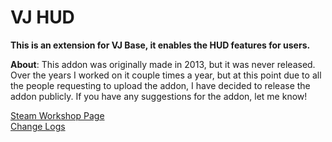 # VJ HUD
**This is an extension for VJ Base, it enables the HUD features for users.**

**About**: This addon was originally made in 2013, but it was never released. Over the years I worked on it couple times a year, but at this point due to all the people requesting to upload the addon, I have decided to release the addon publicly. If you have any suggestions for the addon, let me know!

[Steam Workshop Page](https://steamcommunity.com/sharedfiles/filedetails/?id=1611146324)   
[Change Logs](https://github.com/DrVrej/VJ-HUD/releases) 
